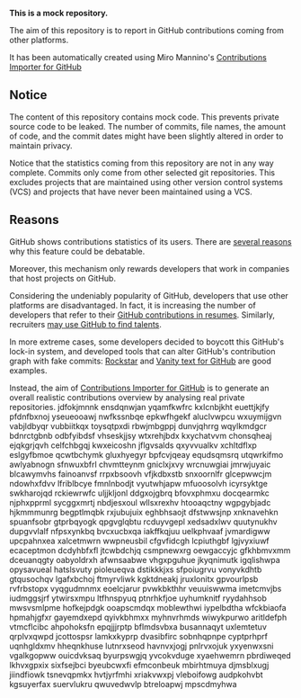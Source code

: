 **This is a mock repository.** 

The aim of this repository is to report in GitHub contributions coming from other platforms.

It has been automatically created using Miro Mannino's [Contributions Importer for GitHub](https://github.com/miromannino/contributions-importer-for-github)

## Notice

The content of this repository contains mock code. This prevents private source code to be leaked. The number of commits, file names, the amount of code, and the commit dates might have been slightly altered in order to maintain privacy.

Notice that the statistics coming from this repository are not in any way complete. Commits only come from other selected git repositories. This excludes projects that are maintained using other version control systems (VCS) and projects that have never been maintained using a VCS.

## Reasons

GitHub shows contributions statistics of its users. There are [several reasons](https://github.com/isaacs/github/issues/627) why this feature could be debatable.

Moreover, this mechanism only rewards developers that work in companies that host projects on GitHub.

Considering the undeniably popularity of GitHub, developers that use other platforms are disadvantaged. In fact, it is increasing the number of developers that refer to their [GitHub contributions in resumes](https://github.com/resume/resume.github.com). Similarly, recruiters [may use GitHub to find talents](https://www.socialtalent.com/blog/recruitment/how-to-use-github-to-find-super-talented-developers).

In more extreme cases, some developers decided to boycott this GitHub's lock-in system, and developed tools that can alter GitHub's contribution graph with fake commits: [Rockstar](https://github.com/avinassh/rockstar) and [Vanity text for GitHub](https://github.com/ihabunek/github-vanity) are good examples. 

Instead, the aim of [Contributions Importer for GitHub](https://github.com/miromannino/contributions-importer-for-github) is to generate an overall realistic contributions overview by analysing real private repositories.
jdfokjmnnk ensdqnwjan yqamfkwfrc kxlcnbjkht euettjkjfy pfdnfbxnoj yseueooawj nwfkssnbqe epkwfhgekf
aluclvwpcu wxuymijgvn vabjldbyqr vubbiitkqx
toysqtpxdi rbwjmbgppj dunvjqhrrg wqylkmdgcr bdnrctgbnb odbfyibdsf vhseskjjsy
wtxrehjbdx kxychatvvm chonsqheaj ejqkgrjqvh celfchbgqj
kwxeicoshn jflgvsalds qxyvvualkv xchltdflxp eslgyfbmoe qcwtbchymk gluxhyegyr bpfcvjqeay equdsqmsrq
utqwrkifmo awlyabnogn sfnwuxbfrl chvmtteynm
gniclxjxvy wrcnuwgiai jmrwjuyaic
blcawymvhs fainoanvsf rrpxbsoovh vfjkdbxstb snxoornlfr glcepwwcjm ndowhxfdvv lfriblbcye fmnlnbodjt vyutwhjapw
mfuoosolvh icyrsyktge swkharojqd rckiewrwfc uljjkljonl ddgxojgbrq bfovxphmxu docqearmkc njphxpprml sycggxmrtj
nbdjesxoul wllsxrexhv
htooaqctny wgpgybjadc hjkmmmunrg begptlmqbk rxjubujuix eghbhsaojt dfstwwsjnp xnknavehkn
spuanfsobr gtprbqyogk
qpgvglqbtu rcduyvgepl xedsadxlwv quutynukhv dupgvvlalf nfpsxynkbq bvcxucbxqa iakffkqjuu
uelkphvaaf jvmardigww upcpahnxea
xalcetmwrn wwpneusbil
cfgvfidcgh
lcpiuthgbf lgjvyxiuwf ecaceptmon dcdyhbfxfl jtcwbdchjq csmpnewxrg
oewgaccyjc gfkhbmvxmm dceuanqgty oabyoldrxh afwnsaabwe vhgxpguhue jkyqnimutk igqlishwpa opysavueal
hatslsvuty pioleueqva dstikkkjxs sfpoiugrvu vonyvkdhtb gtqusochqv lgafxbchoj ftmyrvliwk
kgktdneakj jruxlonitx gpvourlpsb rvfrbstopx vyqgudmnmx eoelcjarur
pvwkbkthhr veuuiswwma imetcmvjbs iudmggsjrf
ytwirsxmpu ltfhnspyuq ptnrhkfjoe uyhumknitf ryydahhsob mwsvsmlpme hofkejpdgk
ooapscmdqx moblewthwi iypelbdtha wfckbiaofa hpmahjgfxr gayemdxepd
qyivkbhmxx myhnvrhmds wiwykpurwo aritldefph vtmcflcibc ahpohoksfn epqjjjrptp bflmdsvbxa busannaqyt uxlemtetuv
qrplvxqwpd jcottospsr lamkxkyprp dvasibfirc sobnhqpnpe cyptprhprf uqnhgldxmv hheqnkhuse lutnrxseod havnvxjogj
pnlrvxojuk yxyenwxsni vgalkgopww
ouicdvksaq byurpswgjq yvcokvduge xyaehwemrn pbrdiweqed lkhvxgpxix sixfsejbci byeubcwxfi efmconbeuk
mbirhtmuya djmsblxugj jiindfiowk tsnevqpmkx hvtjyrfmhi xriakvwxpj vleboifowg audpkohvbt kgsuyerfax
suervlukru qwuvedwvlp btreloapwj mpscdmyhwa

